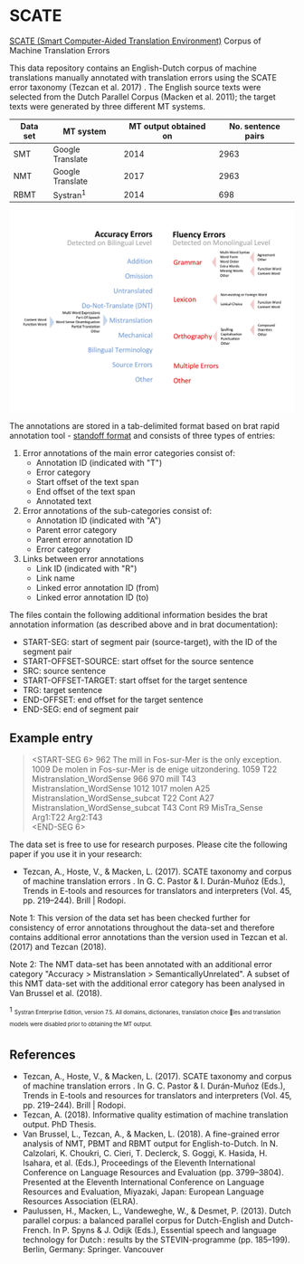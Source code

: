 # SCATE
[SCATE (Smart Computer-Aided Translation Environment)](https://www.arts.kuleuven.be/ling/ccl/projects/scate) Corpus of Machine Translation Errors

This data repository contains an English-Dutch corpus of machine translations manually annotated with translation errors using the SCATE error taxonomy (Tezcan et al. 2017) . The English source texts were selected from the Dutch Parallel Corpus (Macken et al. 2011); the target texts were generated by three different MT systems.  

Data set | MT system | MT output obtained on | No. sentence pairs
--- | --- | --- | ---
SMT | Google Translate | 2014 | 2963
NMT | Google Translate | 2017 | 2963
RBMT | Systran<sup>1</sup> | 2014 | 698

![The SCATE MT error taxonomy](https://github.com/ardate/SCATE/blob/master/images/scate_taxonomy.png)

The annotations are stored in a tab-delimited format based on brat rapid annotation tool - [standoff format](http://brat.nlplab.org/standoff.html) and consists of three types of entries:
1. Error annotations of the main error categories consist of:
   - Annotation ID (indicated with "T")
   - Error category
   - Start offset of the text span
   - End offset of the text span
   - Annotated text
2. Error annotations of the sub-categories consist of:
   - Annotation ID (indicated with "A")
   - Parent error category
   - Parent error annotation ID 
   - Error category
3. Links between error annotations 
   - Link ID (indicated with "R")
   - Link name
   - Linked error annotation ID (from)
   - Linked error annotation ID (to)

The files contain the following additional information besides the brat annotation information (as described above and in brat documentation):
* START-SEG: start of segment pair (source-target), with the ID of the segment pair
* START-OFFSET-SOURCE: start offset for the source sentence
* SRC: source sentence
* START-OFFSET-TARGET: start offset for the target sentence
* TRG: target sentence
* END-OFFSET: end offset for the target sentence
* END-SEG: end of segment pair

Example entry
---
><START-SEG 6>
><START-OFFSET-SOURCE>962
><SRC>The mill in Fos-sur-Mer is the only exception.
><START-OFFSET-TARGET>1009
><TRG>De molen in Fos-sur-Mer is de enige uitzondering.
><END-OFFSET>1059
>T22	Mistranslation_WordSense 966 970	mill
>T43	Mistranslation_WordSense 1012 1017	molen
>A25	Mistranslation_WordSense_subcat T22 Cont
>A27	Mistranslation_WordSense_subcat T43 Cont
>R9	MisTra_Sense Arg1:T22 Arg2:T43	
><END-SEG 6>



The data set is free to use for research purposes. Please cite the following paper if you use it in your research:
* Tezcan, A., Hoste, V., & Macken, L. (2017). SCATE taxonomy and corpus of machine translation errors . In G. C. Pastor & I. Durán-Muñoz (Eds.), Trends in E-tools and resources for translators and interpreters (Vol. 45, pp. 219–244). Brill | Rodopi.

Note 1: This version of the data set has been checked further for consistency of error annotations throughout the data-set and therefore contains additional error annotations than the version used in Tezcan et al. (2017) and Tezcan (2018).

Note 2: The NMT data-set has been annotated with an additional error category "Accuracy > Mistranslation > SemanticallyUnrelated". A subset of this NMT data-set with the additional error category has been analysed in Van Brussel et al. (2018).


<sup>1</sup> <sub><sup>Systran Enterprise Edition, version 7.5. All domains, dictionaries, translation choice les
and translation models were disabled prior to obtaining the MT output.</sup></sub>

## References 
* Tezcan, A., Hoste, V., & Macken, L. (2017). SCATE taxonomy and corpus of machine translation errors . In G. C. Pastor & I. Durán-Muñoz (Eds.), Trends in E-tools and resources for translators and interpreters (Vol. 45, pp. 219–244). Brill | Rodopi.
* Tezcan, A. (2018). Informative quality estimation of machine translation output. PhD Thesis.
* Van Brussel, L., Tezcan, A., & Macken, L. (2018). A fine-grained error analysis of NMT, PBMT and RBMT output for English-to-Dutch. In N. Calzolari, K. Choukri, C. Cieri, T. Declerck, S. Goggi, K. Hasida, H. Isahara, et al. (Eds.), Proceedings of the Eleventh International Conference on Language Resources and Evaluation (pp. 3799–3804). Presented at the Eleventh International Conference on Language Resources and Evaluation, Miyazaki, Japan: European Language Resources Association (ELRA).
* Paulussen, H., Macken, L., Vandeweghe, W., & Desmet, P. (2013). Dutch parallel corpus: a balanced parallel corpus for Dutch-English and Dutch-French. In P. Spyns & J. Odijk (Eds.), Essential speech and language technology for Dutch : results by the STEVIN-programme (pp. 185–199). Berlin, Germany: Springer.
Vancouver